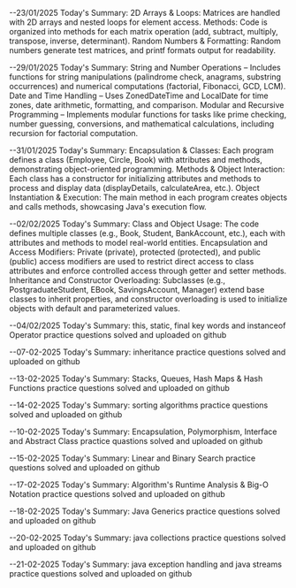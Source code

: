 --23/01/2025 Today's Summary:
2D Arrays & Loops: Matrices are handled with 2D arrays and nested loops for element access.
Methods: Code is organized into methods for each matrix operation (add, subtract, multiply, transpose, inverse, determinant).
Random Numbers & Formatting: Random numbers generate test matrices, and printf formats output for readability.

--29/01/2025 Today's Summary:
String and Number Operations – Includes functions for string manipulations (palindrome check, anagrams, substring occurrences) and numerical computations (factorial, Fibonacci, GCD, LCM).
Date and Time Handling – Uses ZonedDateTime and LocalDate for time zones, date arithmetic, formatting, and comparison.
Modular and Recursive Programming – Implements modular functions for tasks like prime checking, number guessing, conversions, and mathematical calculations, including recursion for factorial computation.

--31/01/2025 Today's Summary:
Encapsulation & Classes: Each program defines a class (Employee, Circle, Book) with attributes and methods, demonstrating object-oriented programming.
Methods & Object Interaction: Each class has a constructor for initializing attributes and methods to process and display data (displayDetails, calculateArea, etc.).
Object Instantiation & Execution: The main method in each program creates objects and calls methods, showcasing Java's execution flow.

--02/02/2025 Today's Summary:
Class and Object Usage: The code defines multiple classes (e.g., Book, Student, BankAccount, etc.), each with attributes and methods to model real-world entities.
Encapsulation and Access Modifiers: Private (private), protected (protected), and public (public) access modifiers are used to restrict direct access to class attributes and enforce controlled access through getter and setter methods.
Inheritance and Constructor Overloading: Subclasses (e.g., PostgraduateStudent, EBook, SavingsAccount, Manager) extend base classes to inherit properties, and constructor overloading is used to initialize objects with default and parameterized values.

--04/02/2025 Today's Summary:
 this, static, final key words and instanceof Operator practice questions solved and uploaded on github

 --07-02-2025 Today's Summary:
 inheritance  practice questions solved and uploaded on github

 

 --13-02-2025 Today's Summary:
 Stacks, Queues, Hash Maps & Hash Functions  practice questions solved and uploaded on github

 --14-02-2025 Today's Summary:
 sorting algorithms  practice questions solved and uploaded on github

--10-02-2025 Today's Summary:
Encapsulation, Polymorphism, Interface and Abstract Class practice quastions solved and uploaded on github

--15-02-2025 Today's Summary:
Linear and Binary Search  practice questions solved and uploaded on github

--17-02-2025 Today's Summary:
Algorithm's Runtime Analysis & Big-O Notation  practice questions solved and uploaded on github

--18-02-2025 Today's Summary:
Java Generics practice questions solved and uploaded on github

--20-02-2025 Today's Summary:
java collections practice questions solved and uploaded on github

--21-02-2025 Today's Summary:
java exception handling and java streams  practice questions solved and uploaded on github
